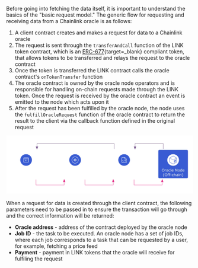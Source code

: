 Before going into fetching the data itself, it is important to understand the basics of the "basic request model." The generic flow for requesting and receiving data from a Chainlink oracle is as follows:

1. A client contract creates and makes a request for data to a Chainlink oracle
2. The request is sent through the `transferAndCall` function of the LINK token contract, which is an [ERC-677](https://github.com/ethereum/EIPs/issues/677/){target=\_blank} compliant token, that allows tokens to be transferred and relays the request to the oracle contract
3. Once the token is transferred the LINK contract calls the oracle contract's `onTokenTransfer` function
4. The oracle contract is owned by the oracle node operators and is responsible for handling on-chain requests made through the LINK token. Once the request is received by the oracle contract an event is emitted to the node which acts upon it
5. After the request has been fulfilled by the oracle node, the node uses the `fulfillOracleRequest` function of the oracle contract to return the result to the client via the callback function defined in the original request

![Basic Request Diagram](/images/builders/integrations/oracles/chainlink/chainlink-basic-request.webp)

When a request for data is created through the client contract, the following parameters need to be passed in to ensure the transaction will go through and the correct information will be returned:

 - **Oracle address** - address of the contract deployed by the oracle node
 - **Job ID** - the task to be executed. An oracle node has a set of job IDs, where each job corresponds to a task that can be requested by a user, for example, fetching a price feed
 - **Payment** - payment in LINK tokens that the oracle will receive for fulfiling the request